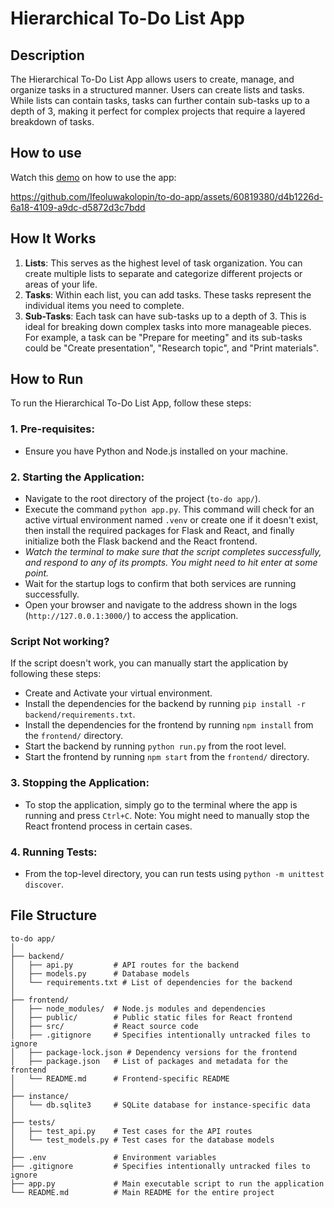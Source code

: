 # Hierarchical To-Do List App

## Description
The Hierarchical To-Do List App allows users to create, manage, and organize tasks in a structured manner. Users can create lists and tasks. While lists can contain tasks, tasks can further contain sub-tasks up to a depth of 3, making it perfect for complex projects that require a layered breakdown of tasks.

## How to use
Watch this [demo](https://loom.com/embed/54f94cb551f74f5ba96676df36a948d0) on how to use the app: 

https://github.com/Ifeoluwakolopin/to-do-app/assets/60819380/d4b1226d-6a18-4109-a9dc-d5872d3c7bdd



## How It Works
1. **Lists**: This serves as the highest level of task organization. You can create multiple lists to separate and categorize different projects or areas of your life.
2. **Tasks**: Within each list, you can add tasks. These tasks represent the individual items you need to complete.
3. **Sub-Tasks**: Each task can have sub-tasks up to a depth of 3. This is ideal for breaking down complex tasks into more manageable pieces. For example, a task can be "Prepare for meeting" and its sub-tasks could be "Create presentation", "Research topic", and "Print materials".

## How to Run

To run the Hierarchical To-Do List App, follow these steps:

### 1. **Pre-requisites**:
- Ensure you have Python and Node.js installed on your machine.

### 2. **Starting the Application**:
- Navigate to the root directory of the project (`to-do app/`).
- Execute the command `python app.py`. This command will check for an active virtual environment named `.venv` or create one if it doesn't exist, then install the required packages for Flask and React, and finally initialize both the Flask backend and the React frontend.
- *Watch the terminal to make sure that the script completes successfully, and respond to any of its prompts. You might need to hit enter at some point.*
- Wait for the startup logs to confirm that both services are running successfully.
- Open your browser and navigate to the address shown in the logs (`http://127.0.0.1:3000/`) to access the application.

### Script Not working?

If the script doesn't work, you can manually start the application by following these steps:

- Create and Activate your virtual environment.
- Install the dependencies for the backend by running `pip install -r backend/requirements.txt`.
- Install the dependencies for the frontend by running `npm install` from the `frontend/` directory.
- Start the backend by running `python run.py` from the root level.
- Start the frontend by running `npm start` from the `frontend/` directory.

### 3. **Stopping the Application**:
- To stop the application, simply go to the terminal where the app is running and press `Ctrl+C`. Note: You might need to manually stop the React frontend process in certain cases.

### 4. **Running Tests**:
- From the top-level directory, you can run tests using `python -m unittest discover`.


## File Structure
```
to-do app/
│
├── backend/
│   ├── api.py         # API routes for the backend
│   ├── models.py      # Database models
│   └── requirements.txt # List of dependencies for the backend
│
├── frontend/
│   ├── node_modules/  # Node.js modules and dependencies
│   ├── public/        # Public static files for React frontend
│   ├── src/           # React source code
│   ├── .gitignore     # Specifies intentionally untracked files to ignore
│   ├── package-lock.json # Dependency versions for the frontend
│   ├── package.json   # List of packages and metadata for the frontend
│   └── README.md      # Frontend-specific README
│
├── instance/
│   └── db.sqlite3     # SQLite database for instance-specific data
│
├── tests/
│   ├── test_api.py    # Test cases for the API routes
│   └── test_models.py # Test cases for the database models
│
├── .env               # Environment variables
├── .gitignore         # Specifies intentionally untracked files to ignore
├── app.py             # Main executable script to run the application
└── README.md          # Main README for the entire project
```
